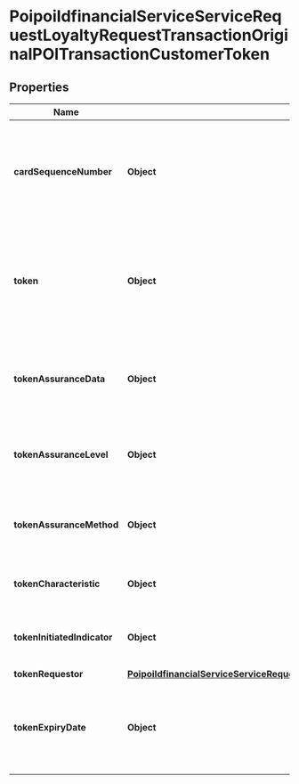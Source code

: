 # PoipoiIdfinancialServiceServiceRequestLoyaltyRequestTransactionOriginalPOITransactionCustomerToken

## Properties
Name | Type | Description | Notes
------------ | ------------- | ------------- | -------------
**cardSequenceNumber** | **Object** | Specifies a numeric string with a minimum length of 2 digits, and a maximum length of 3 digits.&lt;br/&gt; |  [optional]
**token** | **Object** | Specifies a numeric string with a minimum length of 8 digits, and a maximum length of 28 digits.&lt;br/&gt; |  [optional]
**tokenAssuranceData** | **Object** | Specifies a binary string with a maximum length of 500 binary bytes.&lt;br/&gt; |  [optional]
**tokenAssuranceLevel** | **Object** | Number of objects represented as an integer.&lt;br/&gt; |  [optional]
**tokenAssuranceMethod** | **Object** | Specifies a numeric string with a maximum length of 2 digits.&lt;br/&gt; |  [optional]
**tokenCharacteristic** | **Object** | Additional payment token information. |  [optional]
**tokenInitiatedIndicator** | **Object** | A flag indicating a True or False value.&lt;br/&gt; |  [optional]
**tokenRequestor** | [**PoipoiIdfinancialServiceServiceRequestEnvironmentMerchantTokenTokenRequestor**](PoipoiIdfinancialServiceServiceRequestEnvironmentMerchantTokenTokenRequestor.md) |  |  [optional]
**tokenExpiryDate** | **Object** | Specifies a character string with a maximum length of 10 characters.&lt;br/&gt; |  [optional]
